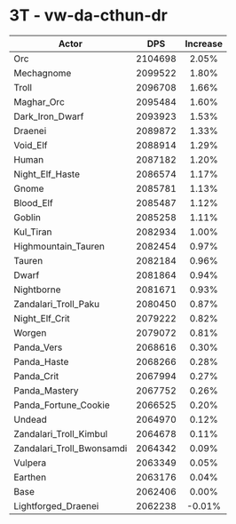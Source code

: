 # 3T - vw-da-cthun-dr
| Actor | DPS | Increase |
|---|:---:|:---:|
|Orc|2104698|2.05%|
|Mechagnome|2099522|1.80%|
|Troll|2096708|1.66%|
|Maghar_Orc|2095484|1.60%|
|Dark_Iron_Dwarf|2093923|1.53%|
|Draenei|2089872|1.33%|
|Void_Elf|2088914|1.29%|
|Human|2087182|1.20%|
|Night_Elf_Haste|2086574|1.17%|
|Gnome|2085781|1.13%|
|Blood_Elf|2085487|1.12%|
|Goblin|2085258|1.11%|
|Kul_Tiran|2082934|1.00%|
|Highmountain_Tauren|2082454|0.97%|
|Tauren|2082184|0.96%|
|Dwarf|2081864|0.94%|
|Nightborne|2081671|0.93%|
|Zandalari_Troll_Paku|2080450|0.87%|
|Night_Elf_Crit|2079222|0.82%|
|Worgen|2079072|0.81%|
|Panda_Vers|2068616|0.30%|
|Panda_Haste|2068266|0.28%|
|Panda_Crit|2067994|0.27%|
|Panda_Mastery|2067752|0.26%|
|Panda_Fortune_Cookie|2066525|0.20%|
|Undead|2064970|0.12%|
|Zandalari_Troll_Kimbul|2064678|0.11%|
|Zandalari_Troll_Bwonsamdi|2064342|0.09%|
|Vulpera|2063349|0.05%|
|Earthen|2063176|0.04%|
|Base|2062406|0.00%|
|Lightforged_Draenei|2062238|-0.01%|
